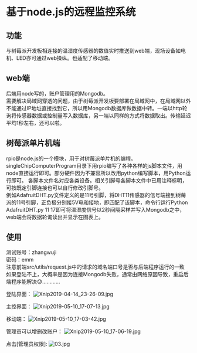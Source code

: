 # 基于node.js的远程监控系统
## 功能
与树莓派开发板相连接的温湿度传感器的数值实时推送到web端，现场设备如电机、LED亦可通过web操纵。也适配了移动端。
## web端
后端用node写的，账户管理用的Mongodb。    
需要解决局域网穿透的问题，由于树莓派开发板要部署在局域网中，在局域网以外不能通过IP地址直接找到它，所以用Mongodb数据库做数据中转。一端以http轮询将传感器数据或控制量写入数据库，另一端以同样的方式将数据取出。传输延迟平均1秒左右，还可以啦。
## 树莓派单片机端
rpio是node.js的一个模块，用于对树莓派单片机的编程。singleChipComputerProgram目录下用rpio编写了各种各样的js脚本文件，用node直接运行即可。部分硬件因为不兼容所以改用python编写脚本，用Python运行即可。
各脚本文件名对应各类设备。相关引脚号各脚本文件中已用注释标明，可按既定引脚连接也可以自行修改引脚号。   
例如AdafruitDHT.py文件定义的是11号引脚，将DHT11传感器的信号端接到树莓派的11号引脚，正负极分别接5V电和接地，即匹配了该脚本，命令行运行Python AdafruitDHT.py 11 17即可将温湿度信号以2秒间隔采样并写入Mongodb之中，web端会将数据轮询读出并显示在图表上。
## 使用
测试账号：zhangwuji   
密码：emm   
注意前端src/utils/request.js中的请求的域名端口号是否与后端程序运行的一致    
如果登陆不上，大概率是因为连接Mongodb失败，通常由网络原因导致，重启后端程序能解决😓…………


登陆界面：
![Xnip2019-04-14_23-26-09.jpg](https://i.loli.net/2019/05/04/5ccd94418be6c.jpg)


主控界面：
![Xnip2019-05-10_17-07-13.jpg](https://i.loli.net/2019/05/10/5cd5419818d90.jpg)


移动端：
![Xnip2019-05-10_17-03-42.jpg](https://i.loli.net/2019/05/10/5cd541981d60e.jpg)

管理员可以增删改账户：
![Xnip2019-05-10_17-06-19.jpg](https://i.loli.net/2019/05/10/5cd5419824657.jpg)


点击[管理员权限]:
![03.jpg](https://i.loli.net/2019/05/04/5ccd944169b79.jpg)
